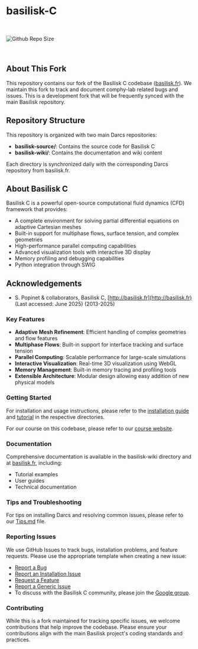 # basilisk-C

<br>

![Github Repo Size](https://img.shields.io/github/repo-size/comphy-lab/basilisk-C?style=for-the-badge&color=yellow)

<br>

## About This Fork

This repository contains our fork of the Basilisk C codebase ([basilisk.fr](http://basilisk.fr)). We maintain this fork to track and document comphy-lab related bugs and issues. This is a development fork that will be frequently synced with the main Basilisk repository.

## Repository Structure

This repository is organized with two main Darcs repositories:

- **basilisk-source/**: Contains the source code for Basilisk C
- **basilisk-wiki/**: Contains the documentation and wiki content

Each directory is synchronized daily with the corresponding Darcs repository from basilisk.fr.

## About Basilisk C

Basilisk C is a powerful open-source computational fluid dynamics (CFD) framework that provides:

- A complete environment for solving partial differential equations on adaptive Cartesian meshes
- Built-in support for multiphase flows, surface tension, and complex geometries
- High-performance parallel computing capabilities
- Advanced visualization tools with interactive 3D display
- Memory profiling and debugging capabilities
- Python integration through SWIG

## Acknowledgements

- S. Popinet & collaborators, Basilisk C, [http://basilisk.fr](http://basilisk.fr) (Last accessed: June 2025) (2013-2025)


### Key Features

- **Adaptive Mesh Refinement**: Efficient handling of complex geometries and flow features
- **Multiphase Flows**: Built-in support for interface tracking and surface tension
- **Parallel Computing**: Scalable performance for large-scale simulations
- **Interactive Visualization**: Real-time 3D visualization using WebGL
- **Memory Management**: Built-in memory tracing and profiling tools
- **Extensible Architecture**: Modular design allowing easy addition of new physical models

### Getting Started

For installation and usage instructions, please refer to the [installation guide](basilisk-source/INSTALL) and [tutorial](basilisk-wiki/Tutorial) in the respective directories.

For our course on this codebase, please refer to our [course website](https://comphy-lab.org/teaching/2025-Basilisk101-Madrid).

### Documentation

Comprehensive documentation is available in the basilisk-wiki directory and at [basilisk.fr](http://basilisk.fr), including:
- Tutorial examples
- User guides
- Technical documentation

### Tips and Troubleshooting

For tips on installing Darcs and resolving common issues, please refer to our [Tips.md](Tips.md) file.

### Reporting Issues

We use GitHub Issues to track bugs, installation problems, and feature requests. Please use the appropriate template when creating a new issue:

- [Report a Bug](https://github.com/comphy-lab/basilisk-C/issues/new?template=bug_report.md)
- [Report an Installation Issue](https://github.com/comphy-lab/basilisk-C/issues/new?template=installation_issue.md)
- [Request a Feature](https://github.com/comphy-lab/basilisk-C/issues/new?template=feature_request.md)
- [Report a Generic Issue](https://github.com/comphy-lab/basilisk-C/issues/new?template=generic_issue.md)
- To discuss with the Basilisk C community, please join the [Google group](https://groups.google.com/d/forum/basilisk-fr).

### Contributing

While this is a fork maintained for tracking specific issues, we welcome contributions that help improve the codebase. Please ensure your contributions align with the main Basilisk project's coding standards and practices.